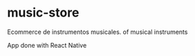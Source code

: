 # music-store
Ecommerce de instrumentos musicales. of musical instruments 


App done with React Native
